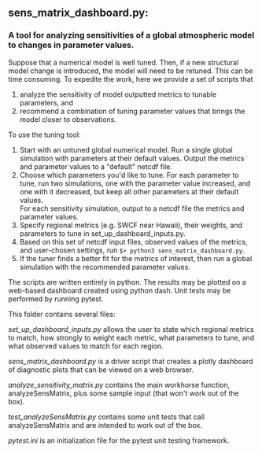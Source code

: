 ## sens_matrix_dashboard.py:
### A tool for analyzing sensitivities of a global atmospheric model to changes in parameter values.

Suppose that a numerical model is well tuned.  Then, if a new structural model change is introduced,
the model will need to be retuned.  This can be time consuming.  To expedite the work,
here we provide a set of scripts that 
1. analyze the sensitivity of model outputted metrics to tunable parameters, and
2. recommend a combination of tuning parameter values that brings the model closer to observations.

To use the tuning tool:

1.  Start with an untuned global numerical model.  Run a single global simulation with parameters 
at their default values.  Output the metrics and parameter values to a "default" netcdf file.
2.  Choose which parameters you'd like to tune.  For each parameter to tune, run two simulations, 
one with the parameter value increased, and one with it decreased, 
but keep all other parameters at their default values.  
For each sensitivity simulation, output to a netcdf file the metrics and parameter values.
3.  Specify regional metrics (e.g. SWCF near Hawaii), their weights, and parameters to tune
in set_up_dashboard_inputs.py.
5.  Based on this set of netcdf input files, observed values of the metrics, 
and user-chosen settings, run `$> python3 sens_matrix_dashboard.py`.  
6.  If the tuner finds a better fit for the metrics of interest, then run a global simulation 
with the recommended parameter values.

The scripts are written entirely in python.  The results may be plotted on a web-based
dashboard created using python dash.  Unit tests may be performed by running pytest.

This folder contains several files:

*set_up_dashboard_inputs.py* allows the user to state which regional metrics to match,
how strongly to weight each metric, what parameters to tune, and what observed values
to match for each region.

*sens_matrix_dashboard.py* is a driver script that creates a plotly dashboard of diagnostic plots 
that can be viewed on a web browser.

*analyze_sensitivity_matrix.py* contains the main workhorse function, analyzeSensMatrix,
plus some sample input (that won't work out of the box).

*test_analyzeSensMatrix.py* contains some unit tests that call analyzeSensMatrix 
and are intended to work out of the box.

*pytest.ini* is an initialization file for the pytest unit testing framework.
